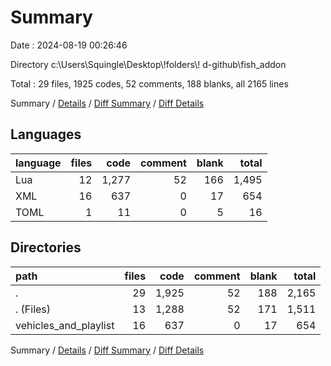 # Summary

Date : 2024-08-19 00:26:46

Directory c:\\Users\\Squingle\\Desktop\\!folders\\! d-github\\fish_addon

Total : 29 files,  1925 codes, 52 comments, 188 blanks, all 2165 lines

Summary / [Details](details.md) / [Diff Summary](diff.md) / [Diff Details](diff-details.md)

## Languages
| language | files | code | comment | blank | total |
| :--- | ---: | ---: | ---: | ---: | ---: |
| Lua | 12 | 1,277 | 52 | 166 | 1,495 |
| XML | 16 | 637 | 0 | 17 | 654 |
| TOML | 1 | 11 | 0 | 5 | 16 |

## Directories
| path | files | code | comment | blank | total |
| :--- | ---: | ---: | ---: | ---: | ---: |
| . | 29 | 1,925 | 52 | 188 | 2,165 |
| . (Files) | 13 | 1,288 | 52 | 171 | 1,511 |
| vehicles_and_playlist | 16 | 637 | 0 | 17 | 654 |

Summary / [Details](details.md) / [Diff Summary](diff.md) / [Diff Details](diff-details.md)
